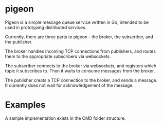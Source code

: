 # pigeon
Pigeon is a simple message queue service written in Go, intended to be used in prototyping distributed services.

Currently, there are three parts to pigeon - the broker, the subscriber, and the publisher.

The broker handles incoming TCP connections from publishers, and routes them to the appropriate subscribers via websockets. 

The subscriber connects to the broker via websockets, and registers which topic it subscribes to. Then it waits to consume messages from the broker.

The publisher creats a TCP connection to the broker, and sends a message. It currently does not wait for acknowledgement of the message.

# Examples
A sample implementation exists in the CMD folder structure.
